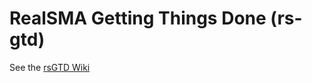 RealSMA Getting Things Done (rs-gtd)
======

See the [rsGTD Wiki](https://github.com/derick-schoonbee/rs-gtd/wiki/RealSMA-Getting-Things-Done)


